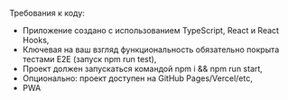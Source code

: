 Требования к коду:
- Приложение создано с использованием TypeScript, React и React Hooks,
- Ключевая на ваш взгляд функциональность обязательно покрыта тестами E2E (запуск npm run test),
- Проект должен запускаться командой npm i && npm run start,
- Опционально: проект доступен на GitHub Pages/Vercel/etc,
- PWA
